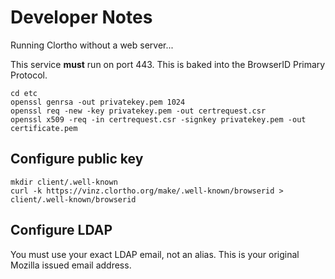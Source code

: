 # Developer Notes #

Running Clortho without a web server...

This service **must** run on port 443. This is baked into the BrowserID Primary Protocol.

    cd etc
    openssl genrsa -out privatekey.pem 1024 
    openssl req -new -key privatekey.pem -out certrequest.csr 
    openssl x509 -req -in certrequest.csr -signkey privatekey.pem -out certificate.pem


## Configure public key

    mkdir client/.well-known
    curl -k https://vinz.clortho.org/make/.well-known/browserid > client/.well-known/browserid

## Configure LDAP

You must use your exact LDAP email, not an alias. This is your original 
Mozilla issued email address.